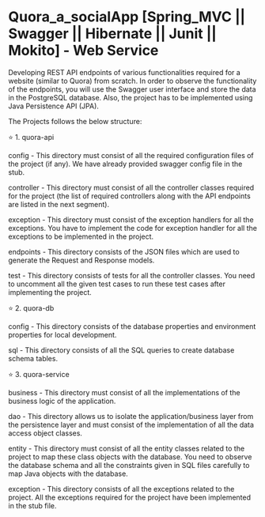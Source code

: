 # Quora_a_socialApp [Spring_MVC || Swagger || Hibernate || Junit || Mokito] - Web Service
Developing REST API endpoints of various functionalities required for a website (similar to Quora) from scratch. In order to observe the functionality of the endpoints, you will use the Swagger user interface and store the data in the PostgreSQL database. Also, the project has to be implemented using Java Persistence API (JPA).

The Projects follows the below structure:

:star: 1. quora-api

config - This directory must consist of all the required configuration files of the project (if any). We have already provided swagger config file in the stub.

controller - This directory must consist of all the controller classes required for the project (the list of required controllers along with the API endpoints 
are listed in the next segment).

exception - This directory must consist of the exception handlers for all the exceptions. You have to implement the code for exception handler for all the 
exceptions to be implemented in the project.

endpoints - This directory consists of the JSON files which are used to generate the Request and Response models.

test - This directory consists of tests for all the controller classes. You need to uncomment all the given test cases to run these test cases after implementing
the project.

 

:star: 2. quora-db

config - This directory consists of the database properties and environment properties for local development.

sql - This directory consists of all the SQL queries to create database schema tables.
 

:star: 3. quora-service

business - This directory must consist of all the implementations of the business logic of the application.

dao - This directory allows us to isolate the application/business layer from the persistence layer and must consist of the implementation of all the data access object classes.

entity - This directory must consist of all the entity classes related to the project to map these class objects with the database. You need to observe the database schema and all the constraints given in SQL files carefully to map Java objects with the database.

exception - This directory consists of all the exceptions related to the project. All the exceptions required for the project have been implemented in the stub file.
